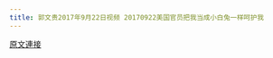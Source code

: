 ```yaml
---
title: 郭文贵2017年9月22日视频 20170922美国官员把我当成小白兔一样呵护我
---
```


[原文連接](https://gnews.org/ThreadView/53483589)


